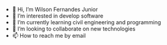 - 👋 Hi, I’m Wilson Fernandes Junior
- 👀 I’m interested in develop software
- 🌱 I’m currently learning civil engineering and programming
- 💞️ I’m looking to collaborate on new technologies
- 📫 How to reach me by email

<!---
wilsonf1996/wilsonf1996 is a ✨ special ✨ repository because its `README.md` (this file) appears on your GitHub profile.
You can click the Preview link to take a look at your changes.
--->
